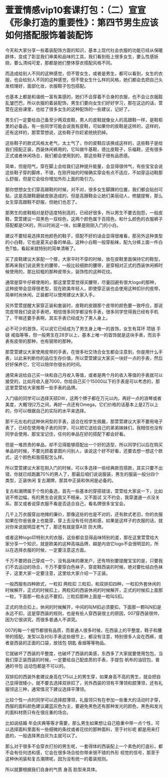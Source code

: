 # 萱萱情感vip10套课打包：（二）宣宣《形象打造的重要性》：第四节男生应该如何搭配服饰着装配饰

今天和大家分享一些着装配饰方面的知识，基本上现代社会衣服的功能已经从保暖辟体，变成了彰显我们审美和品味的工具，我们看到街上很多女生，要么性感妖娆，要么清纯可爱，那都是她们整体穿衣搭配风格不同。

而造成给别人不同的这种感觉，但不管女生，或者是男生，都可以看到，女生的衣服，也会给别人不同的这种感觉，但不管女生什么样的风格，她们都会去把自己头发梳理好，面部化妆，衣服鞋子包包搭配。

也基本上都是和谐统一富有美感的，她们不会穿着不合身的衣服，也不会让衣服脏乱皱巴巴，所以衣服的着装配饰，男生们要向女生们好好学习，那在这边的话，萱萱在这些课里，也给了很多女生的这种配饰的一些建议，记好了。

男生们一定要给自己备至少两双皮鞋，男人的皮鞋就像女人的高跟鞋一样，是鞋柜里的必备品，有一些同学可能会说我有皮鞋，可如果你的皮鞋是这样的，这样的，还有这样的，那萱萱想说，这些鞋子你赶紧统统扔掉。

这些鞋子的款式风格太老气，太土气了，你的皮鞋应该换成这样的，这些鞋子是给我们搭配正装，西装休闲裤用的，它叫做牛基鞋，德比皮鞋子，乐福鞋，还有很多正式或者休闲场合，我们都会使用到的，那这些鞋子很有品质感。

简单，但是阳气，穿在脚上会给我们这种提升能量，会显得很帅气，有些宝宝会说这些鞋子穿的脚疼，不错，在刚开始的时候确实穿会有点不适应，不如穿运动鞋那么舒服，但是它会给你增加外形上面的吸引力。

那你想想女生们穿高跟鞋的时候，对不对，很多女生脚踝的位置，我们都会贴创可贴，这是高跟鞋磨破皮肤造成的，但是高跟鞋会让她们美丽动人，修腿提臀，那么女生穿高跟鞋不舒服，但她们也忍了。

那男生的皮鞋相对是舒适度特别高的，已经好很多，所以男生不要去抱怨，一般皮鞋，萱萱建议一双黑色一双棕色，这两个颜色属于百搭色，和什么颜色的衣服裤子搭配都是OK的，所以时尚这一块，如果是刚刚入门的小白。

建议不要轻易选择其他颜色的鞋子，搭配不好的话会显得很难看，那另外这种类型的小白鞋，它也是夏天必备的单品，这种小白鞋一般穿船袜，配九分裤上面一件白色T恤，看起来就特别的简单清晰了。

买了皮鞋建议大家配一个撑，大家平时不穿的时候，放在皮鞋里面保持它的鞋型，那再来我们说说男生的腰带，一般比较细款的腰带，是穿相对正式的西装休闲裤时候使用的，那比较粗的那种皮带头，装饰性的这种花纹。

通常是穿牛仔裤使用的，那这里萱萱觉得买腰带，尽量回避有很大logo的那种，这种皮带会显得很老型，现在欧美年轻人，即使穿正装也会使用这种扣针的皮带，简单时尚休闲，正装都可以使用建议大家入手。

另外萱萱提醒大家穿正装和套装时，皮鞋的皮跟那个皮带的颜色要一致呼应，那说完皮带我们说说手表吧，相信很多同学都没有手表，很多同学觉得我已经有手机了，干嘛还要手表啊，其实手表已经成为了男人身上。

必不可少的首饰，可以说它已经成为了男生身上唯一的首饰，女生有耳环 项链 手链 戒指等等，但一般男生在28岁以上，基本上唯一的首饰就是这块手表，而且手表有皮带的那种，也有钢带的那种。

那萱萱建议大家使用皮带的手表，在很多社交场合女生都会注意到，你是用什么手表，以此来判断你的品位生存价值，所以萱萱建议大家买一块好一点的手表，然后好好保养它，它可以陪伴你很长的时间。

通常来说给自己买一块和自己月收入等值，或者是两个月的收入等值的手表就可以接受的，比如月收入是7000，你给自己买个15000以下的手表是可以考虑的，那这里萱萱给大家推荐一些手表的品牌。

入门级的同学可以选择天硕DW，这两个牌子都在万元以内，再好一点的浪琴或者美度，大概1到2万之间，再好一点还有Omega，它们价格的话基本上是2万以上的，你可以根据自己的实际的水平来选择。

那千元左右的这种休闲型的手表，适合在校学生佩戴，那萱萱建议大家不要用电子表了，已经在使用电子表的同学，可以把它送给自己的弟弟妹妹们，我相信也没有同学会使用，那宝宝记住，任何的单品在好的搭配下都会好看。

但是一堆昂贵的单品，却不见得能够搭配出一个好的造型，所以同学们以后在购买单品的时候，不要光顾着拿图片问别人，诶说这个好不好看，还要去想一想这个款式，这个颜色和我搭配怎么样。

所以萱萱建议大家在刚入门的时候，可以多选择一些经典款百搭款，其实只要不出错，你就已经跑赢70%的男人了，那最后咱们说说服装，男生的服装一般分四个类型，正装休闲 复古潮牌，那其中正装和休闲是必备的。

复古和潮牌属于个性的备选，首先一些基本的穿搭错误，萱萱给大家说一下，比如说不修边幅，有的男生会说我又不相亲，又不面试 又不约会，我穿邋遢一点没关系，那又或者说穿衣服不看是否适合自己，看名牌很多宝宝会。

几千上万衣服穿出地摊的廉价，那像这些的也是不对的，还有款式老旧，你的衣服如果在你爸爸身上也能穿，穿上去没有任何违和感，如果是这样子的衣服的话，就对你来说就明显老气了，那还有就是穿A货 防大牌。

或者这种logo印特别大的衣服，这些都会显得品味特别的差，那在这里萱萱给大家分享一个知识，就是欧美的这种高端品牌，越是内敛它logo不会很明显的，所以在选择衣服的时候，一定要注意这方面。

千万不要把自己穿成一个，没有品味的爆发户，还有特别要提醒宝宝的是，只要我们不去运动的场合，千万不要穿白色袜子，穿皮鞋西装的时候，绝对要杜结白色袜子，这里大家一定要注意，这里给大家介绍一下正装。

一般西服有四种款式，一粒扣 两粒扣 三粒扣，和双排扣四种，一粒扣外套休闲的时候解开，正式的时候扣上，两粒扣的西装休闲的时候解开，正式的时候扣上面那一粒，下面那一粒永远不要扣，三粒扣那种上面是一粒叫S扣。

正式的场合扣上，休闲的时候解开，中间的叫M扣必须要扣，下面那一颗叫N扣是永远不扣，这是穿西装的规则，也是有些人穿西装很土的原因，007穿西装很帅，因为它很讲究，而很多普通人不讲究。

007的每一个细节都很有品质，而普通人很多时候，在西装上的平整度，鞋子和腰带的搭配，发型以及衬衫手表这些细节上，都没有注意，特别很多人会在西裤，或者是西装的正面的口袋，放钱包 钥匙 香烟等等物品。

它就破坏了西装的平整度，也破坏了西装的美感，东西多了大家就要使用包包，当我们穿正装西装的时候，一定要给自己配皮质的手表，手提包 帆布的油钗包，普通的书包 运动包都是不可以的。

双排扣的西装外套建议身高在175以上的男生穿，如果身高不高的男生，就会把自己显得很矮小，就不要去选择双排扣了，另外西装的领有平薄领和腔薄领，还有礼服领这三种，通常情况下建议选择平薄领。

比较个性一点的同学可以选择腔薄领，礼服领只有在参加一些重大的活动时才穿，西服的面料颜色建议藏蓝灰色为主，要避免黑色还有那种发光的颜色，黑色和发光的面料材质只有在很庄重的场合。

比如说结婚 年会庆典等等才需要，那么男生如果想让自己稳重中带一点个性，可以选择面料里面有一些细微的条纹或者花纹的那种面料，至于衬衫呢 都是用来打底的，一般选择黑白灰为主就可以了。

那么对于很多不会穿衣打扮的男生呢，一套得体的西装配上一个素色的打底衫，都不会有任何违和感，它会在很多场合给你带来很不错的外形 视觉的信号，那至于这种休闲装和复古潮牌呢，因为没有统一的着装规则。

所以就要根据我们自身的气质 身高 脸型来具体。